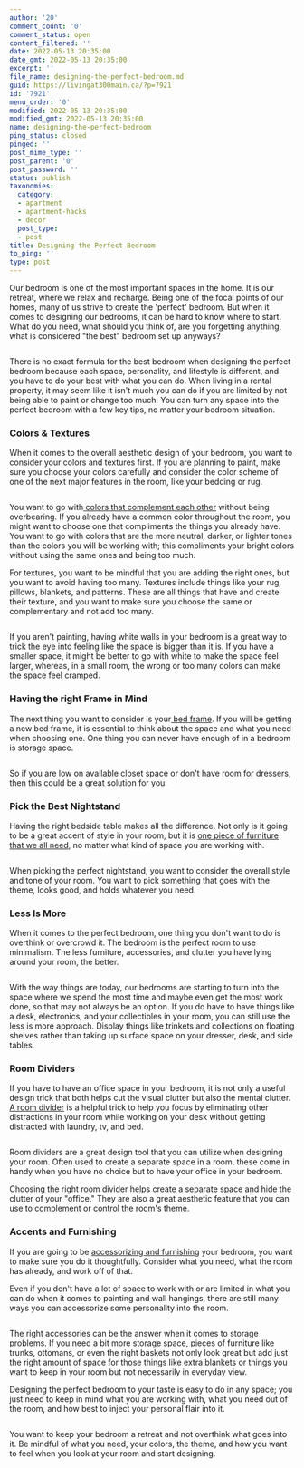 ```yaml
---
author: '20'
comment_count: '0'
comment_status: open
content_filtered: ''
date: 2022-05-13 20:35:00
date_gmt: 2022-05-13 20:35:00
excerpt: ''
file_name: designing-the-perfect-bedroom.md
guid: https://livingat300main.ca/?p=7921
id: '7921'
menu_order: '0'
modified: 2022-05-13 20:35:00
modified_gmt: 2022-05-13 20:35:00
name: designing-the-perfect-bedroom
ping_status: closed
pinged: ''
post_mime_type: ''
post_parent: '0'
post_password: ''
status: publish
taxonomies:
  category:
  - apartment
  - apartment-hacks
  - decor
  post_type:
  - post
title: Designing the Perfect Bedroom
to_ping: ''
type: post
---
```

<!-- wp:paragraph -->
<p>Our bedroom is one of the most important spaces in the home. It is our retreat, where we relax and recharge. Being one of the focal points of our homes, many of us strive to create the 'perfect' bedroom. But when it comes to designing our bedrooms, it can be hard to know where to start. What do you need, what should you think of, are you forgetting anything, what is considered "the best" bedroom set up anyways?</p>
<!-- /wp:paragraph -->

<!-- wp:image {"id":7931,"sizeSlug":"large","linkDestination":"none"} -->
<figure class="wp-block-image size-large"><img src="https://livingat300main.ca/wp-content/uploads/2022/05/bedroom2-1024x672.png" alt="" class="wp-image-7931"/></figure>
<!-- /wp:image -->

<!-- wp:paragraph -->
<p>There is no exact formula for the best bedroom when designing the perfect bedroom because each space, personality, and lifestyle is different, and you have to do your best with what you can do. When living in a rental property, it may seem like it isn't much you can do if you are limited by not being able to paint or change too much. You can turn any space into the perfect bedroom with a few key tips, no matter your bedroom situation.</p>
<!-- /wp:paragraph -->

<!-- wp:heading {"level":3} -->
<h3>Colors &amp; Textures</h3>
<!-- /wp:heading -->

<!-- wp:paragraph -->
<p>When it comes to the overall aesthetic design of your bedroom, you want to consider your colors and textures first. If you are planning to paint, make sure you choose your colors carefully and consider the color scheme of one of the next major features in the room, like your bedding or rug.</p>
<!-- /wp:paragraph -->

<!-- wp:image {"id":7932,"sizeSlug":"large","linkDestination":"none"} -->
<figure class="wp-block-image size-large"><img src="https://livingat300main.ca/wp-content/uploads/2022/05/bedroom3-1024x672.png" alt="" class="wp-image-7932"/></figure>
<!-- /wp:image -->

<!-- wp:paragraph -->
<p>You want to go with<a href="https://www.homedepot.com/b/Paint-Ideas/Popular" target="_blank" rel="noreferrer noopener"> colors that complement each other</a> without being overbearing. If you already have a common color throughout the room, you might want to choose one that compliments the things you already have. You want to go with colors that are the more neutral, darker, or lighter tones than the colors you will be working with; this compliments your bright colors without using the same ones and being too much.</p>
<!-- /wp:paragraph -->

<!-- wp:paragraph -->
<p>For textures, you want to be mindful that you are adding the right ones, but you want to avoid having too many. Textures include things like your rug, pillows, blankets, and patterns. These are all things that have and create their texture, and you want to make sure you choose the same or complementary and not add too many.</p>
<!-- /wp:paragraph -->

<!-- wp:image {"id":7929,"sizeSlug":"large","linkDestination":"none"} -->
<figure class="wp-block-image size-large"><img src="https://livingat300main.ca/wp-content/uploads/2022/05/pexels-vlada-karpovich-5357416-1024x683.jpg" alt="" class="wp-image-7929"/></figure>
<!-- /wp:image -->

<!-- wp:paragraph -->
<p>If you aren't painting, having white walls in your bedroom is a great way to trick the eye into feeling like the space is bigger than it is. If you have a smaller space, it might be better to go with white to make the space feel larger, whereas, in a small room, the wrong or too many colors can make the space feel cramped.</p>
<!-- /wp:paragraph -->

<!-- wp:heading {"level":3} -->
<h3>Having the right Frame in Mind</h3>
<!-- /wp:heading -->

<!-- wp:paragraph -->
<p>The next thing you want to consider is your<a href="https://www.structube.com/en_ca/furniture/bedroom?page=1&amp;sort-by=position-asc&amp;category_id%5Bfilter%5D=Beds%2C503" target="_blank" rel="noreferrer noopener"> bed frame</a>. If you will be getting a new bed frame, it is essential to think about the space and what you need when choosing one. One thing you can never have enough of in a bedroom is storage space.</p>
<!-- /wp:paragraph -->

<!-- wp:image {"id":7928,"sizeSlug":"large","linkDestination":"none"} -->
<figure class="wp-block-image size-large"><img src="https://livingat300main.ca/wp-content/uploads/2022/05/bedroom12-1024x672.png" alt="" class="wp-image-7928"/></figure>
<!-- /wp:image -->

<!-- wp:paragraph -->
<p> So if you are low on available closet space or don't have room for dressers, then this could be a great solution for you.</p>
<!-- /wp:paragraph -->

<!-- wp:heading {"level":3} -->
<h3>Pick the Best Nightstand</h3>
<!-- /wp:heading -->

<!-- wp:paragraph -->
<p>Having the right bedside table makes all the difference. Not only is it going to be a great accent of style in your room, but it is <a href="https://www.eq3.com/ca/en/category/bedroom/storage/nightstands" target="_blank" rel="noreferrer noopener">one piece of furniture that we all need</a>, no matter what kind of space you are working with. </p>
<!-- /wp:paragraph -->

<!-- wp:image {"id":7925,"sizeSlug":"large","linkDestination":"none"} -->
<figure class="wp-block-image size-large"><img src="https://livingat300main.ca/wp-content/uploads/2022/05/pexels-pnw-production-8251682-1024x683.jpg" alt="" class="wp-image-7925"/></figure>
<!-- /wp:image -->

<!-- wp:paragraph -->
<p>When picking the perfect nightstand, you want to consider the overall style and tone of your room. You want to pick something that goes with the theme, looks good, and holds whatever you need.</p>
<!-- /wp:paragraph -->

<!-- wp:heading {"level":3} -->
<h3>Less Is More</h3>
<!-- /wp:heading -->

<!-- wp:paragraph -->
<p>When it comes to the perfect bedroom, one thing you don't want to do is overthink or overcrowd it. The bedroom is the perfect room to use minimalism. The less furniture, accessories, and clutter you have lying around your room, the better.</p>
<!-- /wp:paragraph -->

<!-- wp:image {"id":7924,"sizeSlug":"large","linkDestination":"none"} -->
<figure class="wp-block-image size-large"><img src="https://livingat300main.ca/wp-content/uploads/2022/05/bedroom6-1024x672.png" alt="" class="wp-image-7924"/></figure>
<!-- /wp:image -->

<!-- wp:paragraph -->
<p>With the way things are today, our bedrooms are starting to turn into the space where we spend the most time and maybe even get the most work done, so that may not always be an option. If you do have to have things like a desk, electronics, and your collectibles in your room, you can still use the less is more approach. Display things like trinkets and collections on floating shelves rather than taking up surface space on your dresser, desk, and side tables.</p>
<!-- /wp:paragraph -->

<!-- wp:heading {"level":3} -->
<h3>Room Dividers</h3>
<!-- /wp:heading -->

<!-- wp:paragraph -->
<p>If you have to have an office space in your bedroom, it is not only a useful design trick that both helps cut the visual clutter but also the mental clutter. <a href="https://www.ikea.com/ca/en/p/risoer-room-divider-white-black-70182191/" target="_blank" rel="noreferrer noopener">A room divider</a> is a helpful trick to help you focus by eliminating other distractions in your room while working on your desk without getting distracted with laundry, tv, and bed.</p>
<!-- /wp:paragraph -->

<!-- wp:image {"id":7923,"sizeSlug":"large","linkDestination":"none"} -->
<figure class="wp-block-image size-large"><img src="https://livingat300main.ca/wp-content/uploads/2022/05/bedroom1-1024x672.png" alt="" class="wp-image-7923"/></figure>
<!-- /wp:image -->

<!-- wp:paragraph -->
<p>Room dividers are a great design tool that you can utilize when designing your room. Often used to create a separate space in a room, these come in handy when you have no choice but to have your office in your bedroom.</p>
<!-- /wp:paragraph -->

<!-- wp:paragraph -->
<p>Choosing the right room divider helps create a separate space and hide the clutter of your "office." They are also a great aesthetic feature that you can use to complement or control the room's theme.</p>
<!-- /wp:paragraph -->

<!-- wp:heading {"level":3} -->
<h3>Accents and Furnishing</h3>
<!-- /wp:heading -->

<!-- wp:paragraph -->
<p>If you are going to be <a href="https://livingat300main.ca/decorating-your-apartment-avoid-these-mistakes/" target="_blank" rel="noreferrer noopener">accessorizing and furnishing</a> your bedroom, you want to make sure you do it thoughtfully. Consider what you need, what the room has already, and work off of that.</p>
<!-- /wp:paragraph -->

<!-- wp:paragraph -->
<p>Even if you don't have a lot of space to work with or are limited in what you can do when it comes to painting and wall hangings, there are still many ways you can accessorize some personality into the room.</p>
<!-- /wp:paragraph -->

<!-- wp:image {"id":7926,"sizeSlug":"large","linkDestination":"none"} -->
<figure class="wp-block-image size-large"><img src="https://livingat300main.ca/wp-content/uploads/2022/05/pexels-max-vakhtbovych-6782567-1024x686.jpg" alt="" class="wp-image-7926"/></figure>
<!-- /wp:image -->

<!-- wp:paragraph -->
<p>The right accessories can be the answer when it comes to storage problems. If you need a bit more storage space, pieces of furniture like trunks, ottomans, or even the right baskets not only look great but add just the right amount of space for those things like extra blankets or things you want to keep in your room but not necessarily in everyday view.</p>
<!-- /wp:paragraph -->

<!-- wp:paragraph -->
<p>Designing the perfect bedroom to your taste is easy to do in any space; you just need to keep in mind what you are working with, what you need out of the room, and how best to inject your personal flair into it.</p>
<!-- /wp:paragraph -->

<!-- wp:image {"id":7927,"sizeSlug":"large","linkDestination":"none"} -->
<figure class="wp-block-image size-large"><img src="https://livingat300main.ca/wp-content/uploads/2022/05/bedroom7-1024x672.png" alt="" class="wp-image-7927"/></figure>
<!-- /wp:image -->

<!-- wp:paragraph -->
<p>You want to keep your bedroom a retreat and not overthink what goes into it. Be mindful of what you need, your colors, the theme, and how you want to feel when you look at your room and start designing.</p>
<!-- /wp:paragraph -->